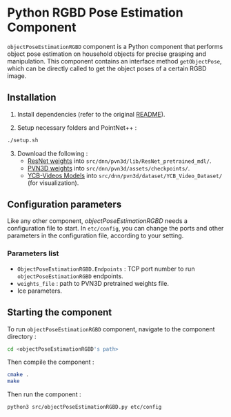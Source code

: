 # Python RGBD Pose Estimation Component

`objectPoseEstimationRGBD` component is a Python component that performs object pose estimation on household objects for precise grasping and manipulation. This component contains an interface method `getObjectPose`, which can be directly called to get the object poses of a certain RGBD image.

## Installation

1)  Install dependencies (refer to the original [README](https://github.com/DarkGeekMS/PVN3D/blob/master/README.md)).

2)  Setup necessary folders and PointNet++ :
```bash
./setup.sh
```

3)  Download the following :
    -   [ResNet weights](https://drive.google.com/file/d/1ruEeH50E3oq7G93B8MYqs9tHo-0Nqbgw/view?usp=sharing) into `src/dnn/pvn3d/lib/ResNet_pretrained_mdl/`.
    -   [PVN3D weights](https://drive.google.com/file/d/1iLxCLve1ID8Uz_ooyd_pZMP4JXtoT1pi/view?usp=sharing) into `src/dnn/pvn3d/assets/checkpoints/`.
    -   [YCB-Videos Models](https://drive.google.com/file/d/1gmcDD-5bkJfcMKLZb3zGgH_HUFbulQWu/view) into `src/dnn/pvn3d/dataset/YCB_Video_Dataset/` (for visualization).

## Configuration parameters

Like any other component, *objectPoseEstimationRGBD* needs a configuration file to start. In `etc/config`, you can change the ports and other parameters in the configuration file, according to your setting.

### Parameters list

-   `ObjectPoseEstimationRGBD.Endpoints` : TCP port number to run `objectPoseEstimationRGBD` endpoints.
-   `weights_file` : path to PVN3D pretrained weights file.
-   Ice parameters.

## Starting the component

To run `objectPoseEstimationRGBD` component, navigate to the component directory :
```bash
cd <objectPoseEstimationRGBD's path> 
```

Then compile the component :
```bash
cmake .
make
```

Then run the component :
```bash
python3 src/objectPoseEstimationRGBD.py etc/config
```
